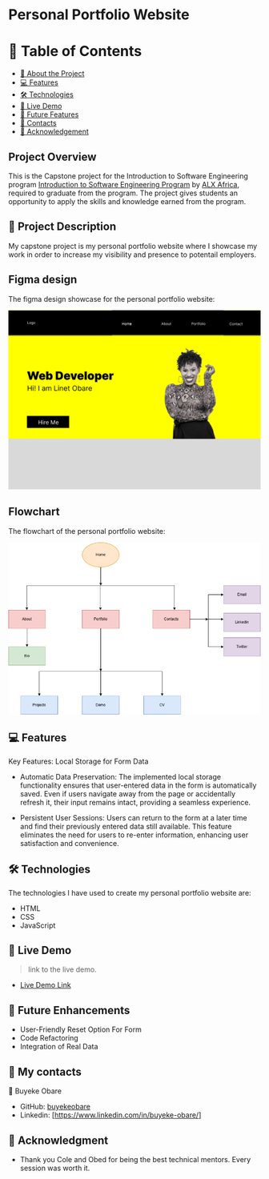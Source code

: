 # Personal Portfolio Website

<!-- TABLE OF CONTENTS -->

# 📗 Table of Contents

- [📖 About the Project](#about-project)
- [💻 Features](#features)
- [🛠 Technologies](#technologies)
- [🚀 Live Demo](#live-demo)
- [🔭 Future Features](#future-features)
- [👤 Contacts](#contacts)
- [🙏 Acknowledgement](#acknowledgement)

<!-- About the Project -->

## Project Overview

This is the Capstone project for the Introduction to Software Engineering program [Introduction to Software Engineering Program](https://www.alxafrica.com/intro-to-software-engineering/) by [ALX Africa](alxafrica.com), required to graduate from the program.
The project gives students an opportunity to apply the skills and knowledge earned from the program.

## 📖 Project Description

My capstone project is my personal portfolio website where I showcase my work in order to increase my visibility and presence to potentail employers.

## Figma design

The figma design showcase for the personal portfolio website:

![prototype](./project_design_templates/prototype.png)

## Flowchart

The flowchart of the personal portfolio website:

![flowchart](./project_design_templates/flowchart.png)

<!-- Features and Functionalities-->

## 💻 Features

Key Features: Local Storage for Form Data

- Automatic Data Preservation: The implemented local storage functionality ensures that user-entered data in the form is automatically saved. Even if users navigate away from the page or accidentally refresh it, their input remains intact, providing a seamless experience.

- Persistent User Sessions: Users can return to the form at a later time and find their previously entered data still available. This feature eliminates the need for users to re-enter information, enhancing user satisfaction and convenience.

<!--Technologies used-->

## 🛠 Technologies

The technologies I have used to create my personal portfolio website are:

- HTML
- CSS
- JavaScript

 <!--Demo-->

## 🚀 Live Demo

> link to the live demo.

- [Live Demo Link]()

<!--Roadmap and future enhancements-->

## 🔭 Future Enhancements

- User-Friendly Reset Option For Form
- Code Refactoring
- Integration of Real Data

<!--Contact Information -->

## 👤 My contacts

👤 Buyeke Obare

- GitHub: [buyekeobare](https://github.com/buyekeobare)
- Linkedin: [https://www.linkedin.com/in/buyeke-obare/]

<!-- Acknowledgement -->

## 🙏 Acknowledgment

- Thank you Cole and Obed for being the best technical mentors. Every session was worth it.
